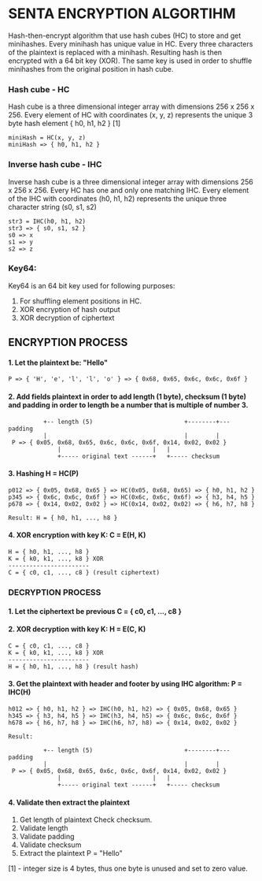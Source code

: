  # SENTA ENCRYPTION ALGORTIHM

Hash-then-encrypt algorithm that use hash cubes (HC) to store and get minihashes. 
Every minihash has unique value in HC. Every three characters of the plaintext is replaced with a minihash. 
Resulting hash is then encrypted with a 64 bit key (XOR). 
The same key is used in order to shuffle minihashes from the original position in hash cube.

### Hash cube - HC

Hash cube is a three dimensional integer array with dimensions 256 x 256 x 256.
Every element of HC with coordinates (x, y, z) represents the unique 3 byte hash element  { h0, h1, h2 } [1]

    miniHash = HC(x, y, z)
    miniHash => { h0, h1, h2 }

### Inverse hash cube - IHC

Inverse hash cube is a three dimensional integer array with dimensions 256 x 256 x 256.
Every HC has one and only one matching IHC.
Every element of the IHC with coordinates (h0, h1, h2) represents the unique three character string (s0, s1, s2)

    str3 = IHC(h0, h1, h2)
    str3 => { s0, s1, s2 }
    s0 => x
    s1 => y
    s2 => z

### Key64:

Key64 is an 64 bit key used for following purposes:

1. For shuffling element positions in HC.
2. XOR encryption of hash output
3. XOR decryption of ciphertext

## ENCRYPTION PROCESS

#### 1. Let the plaintext be: "Hello"

    P => { 'H', 'e', 'l', 'l', 'o' } => { 0x68, 0x65, 0x6c, 0x6c, 0x6f }

#### 2. Add fields plaintext in order to add length (1 byte), checksum (1 byte) and padding in order to length be a number that is multiple of number 3.

              +-- length (5)                          +--------+--- padding
              |                                       |        |
     P => { 0x05, 0x68, 0x65, 0x6c, 0x6c, 0x6f, 0x14, 0x02, 0x02 }
                  |                          |   |
                  +----- original text ------+   +----- checksum

#### 3. Hashing H = HC(P)

    p012 => { 0x05, 0x68, 0x65 } => HC(0x05, 0x68, 0x65) => { h0, h1, h2 }
    p345 => { 0x6c, 0x6c, 0x6f } => HC(0x6c, 0x6c, 0x6f) => { h3, h4, h5 }
    p678 => { 0x14, 0x02, 0x02 } => HC(0x14, 0x02, 0x02) => { h6, h7, h8 }

    Result: H = { h0, h1, ..., h8 }

#### 4. XOR encryption with key K: C = E(H, K)

    H = { h0, h1, ..., h8 }
    K = { k0, k1, ..., k8 } XOR
    -----------------------
    C = { c0, c1, ..., c8 } (result ciphertext)

### DECRYPTION PROCESS

#### 1. Let the ciphertext be previous C = { c0, c1, ..., c8 }

#### 2. XOR decryption with key K: H = E(C, K)

    C = { c0, c1, ..., c8 }
    K = { k0, k1, ..., k8 } XOR
    -----------------------
    H = { h0, h1, ..., h8 } (result hash)

#### 3. Get the plaintext with header and footer by using IHC algorithm: P = IHC(H)

    h012 => { h0, h1, h2 } => IHC(h0, h1, h2) => { 0x05, 0x68, 0x65 }
    h345 => { h3, h4, h5 } => IHC(h3, h4, h5) => { 0x6c, 0x6c, 0x6f }
    h678 => { h6, h7, h8 } => IHC(h6, h7, h8) => { 0x14, 0x02, 0x02 }

    Result:

              +-- length (5)                          +--------+--- padding
              |                                       |        |
     P => { 0x05, 0x68, 0x65, 0x6c, 0x6c, 0x6f, 0x14, 0x02, 0x02 }
                  |                          |   |
                  +----- original text ------+   +----- checksum

#### 4. Validate then extract the plaintext

1. Get length of plaintext Check checksum.
2. Validate length
3. Validate padding
4. Validate checksum
5. Extract the plaintext P = "Hello"

[1] - integer size is 4 bytes, thus one byte is unused and set to zero value.
